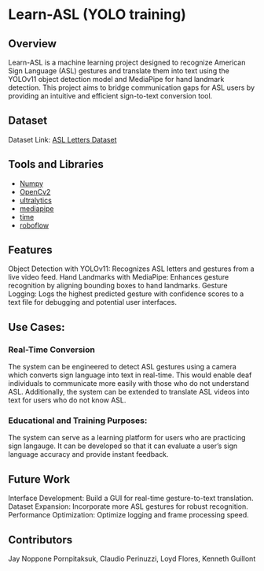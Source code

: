 # Learn-ASL (YOLO training)

## Overview
Learn-ASL is a machine learning project designed to recognize American Sign Language (ASL) gestures and translate them into text using the YOLOv11 object detection model and MediaPipe for hand landmark detection. This project aims to bridge communication gaps for ASL users by providing an intuitive and efficient sign-to-text conversion tool.

## Dataset
Dataset Link: [ASL Letters Dataset](https://public.roboflow.com/object-detection/american-sign-language-letters)

## Tools and Libraries
- [Numpy](https://numpy.org/doc/)
- [OpenCv2](https://docs.opencv.org/4.x/d6/d00/tutorial_py_root.html)
- [ultralytics](https://github.com/ultralytics/ultralytics)
- [mediapipe](https://ai.google.dev/edge/mediapipe/solutions/guide)
- [time](https://docs.python.org/3/library/time.html)
- [roboflow](https://docs.roboflow.com/)

## Features
Object Detection with YOLOv11: Recognizes ASL letters and gestures from a live video feed.
Hand Landmarks with MediaPipe: Enhances gesture recognition by aligning bounding boxes to hand landmarks.
Gesture Logging: Logs the highest predicted gesture with confidence scores to a text file for debugging and potential user interfaces.

## Use Cases:

### Real-Time Conversion
The system can be engineered to detect ASL gestures using a camera which converts sign language into text in real-time. This would enable deaf individuals to communicate more easily with those who do not understand ASL. Additionally, the system can be extended to translate ASL videos into text for users who do not know ASL.

### Educational and Training Purposes:
The system can serve as a learning platform for users who are practicing sign langauge. It can be developed so that it can evaluate a user’s sign language accuracy and provide instant feedback.

## Future Work
Interface Development: Build a GUI for real-time gesture-to-text translation.
Dataset Expansion: Incorporate more ASL gestures for robust recognition.
Performance Optimization: Optimize logging and frame processing speed.

## Contributors
Jay Noppone Pornpitaksuk, Claudio Perinuzzi, Loyd Flores, Kenneth Guillont
